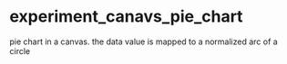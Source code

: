 # experiment_canavs_pie_chart
pie chart in a canvas. the data value is mapped to a normalized arc of a circle
